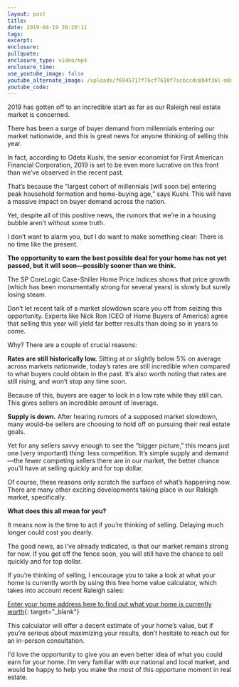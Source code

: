 ```yaml
---
layout: post
title:
date: 2019-04-19 20:20:11
tags:
excerpt:
enclosure:
pullquote:
enclosure_type: video/mp4
enclosure_time:
use_youtube_image: false
youtube_alternate_image: /uploads/f6945717f76cf7610f7acbccdc8b4f36l-m0xd-w480-h480-q80.jpg
youtube_code:
---
```


2019 has gotten off to an incredible start as far as our Raleigh real estate market is concerned.

There has been a surge of buyer demand from millennials entering our market nationwide, and this is great news for anyone thinking of selling this year.

In fact, according to Odeta Kushi, the senior economist for First American Financial Corporation, 2019 is set to be even more lucrative on this front than we’ve observed in the recent past.

That’s because the “largest cohort of millennials \[will soon be\] entering peak household formation and home-buying age,” says Kushi. This will have a massive impact on buyer demand across the nation.

Yet, despite all of this positive news, the rumors that we’re in a housing bubble aren’t without some truth.

I don’t want to alarm you, but I do want to make something clear: There is no time like the present.

**The opportunity to earn the best possible deal for your home has not yet passed, but it will soon—possibly sooner than we think.**

The SP CoreLogic Case-Shiller Home Price Indices shows that price growth (which has been monumentally strong for several years) is slowly but surely losing steam.

Don’t let recent talk of a market slowdown scare you off from seizing this opportunity. Experts like Nick Ron (CEO of Home Buyers of America) agree that selling this year will yield far better results than doing so in years to come.

Why? There are a couple of crucial reasons:

**Rates are still historically low.** Sitting at or slightly below 5% on average across markets nationwide, today’s rates are still incredible when compared to what buyers could obtain in the past. It’s also worth noting that rates are still rising, and won’t stop any time soon.

Because of this, buyers are eager to lock in a low rate while they still can. This gives sellers an incredible amount of leverage.

**Supply is down.** After hearing rumors of a supposed market slowdown, many would-be sellers are choosing to hold off on pursuing their real estate goals.

Yet for any sellers savvy enough to see the “bigger picture,” this means just one (very important) thing: less competition. It’s simple supply and demand—the fewer competing sellers there are in our market, the better chance you’ll have at selling quickly and for top dollar.

Of course, these reasons only scratch the surface of what’s happening now. There are many other exciting developments taking place in our Raleigh market, specifically.

**What does this all mean for you?**

It means now is the time to act if you’re thinking of selling. Delaying much longer could cost you dearly.

The good news, as I’ve already indicated, is that our market remains strong for now. If you get off the fence soon, you will still have the chance to sell quickly and for top dollar.

If you’re thinking of selling, I encourage you to take a look at what your home is currently worth by using this free home value calculator, which takes into account recent Raleigh sales:

[Enter your home address here to find out what your home is currently worth](https://www.searchhomesinraleigh.com/homevalue/value){: target="_blank"}

This calculator will offer a decent estimate of your home’s value, but if you’re serious about maximizing your results, don’t hesitate to reach out for an in-person consultation.

I'd love the opportunity to give you an even better idea of what you could earn for your home. I’m very familiar with our national and local market, and would be happy to help you make the most of this opportune moment in real estate.<br>&nbsp;